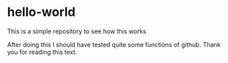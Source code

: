 # hello-world
This is a simple repository to see how this works

After doing this I should have tested quite some functions of github.
Thank you for reading this text.
